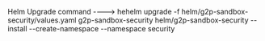 Helm Upgrade command ---->
hehelm upgrade -f helm/g2p-sandbox-security/values.yaml g2p-sandbox-security helm/g2p-sandbox-security --install --create-namespace --namespace security